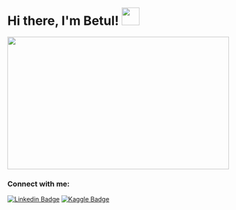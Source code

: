 # Hi there, I'm Betul! <img src="https://emojipedia-us.s3.dualstack.us-west-1.amazonaws.com/thumbs/320/emojidex/112/female-technologist-type-4_1f469-1f3fd-200d-1f4bb.png" width="40" height= "40">

<img src="https://data.whicdn.com/images/347489951/original.gif" width= "500" height="300">

### Connect with me:
[![Linkedin Badge](https://img.shields.io/badge/-Linkedin-blue?style=flat&logo=Linkedin&logoColor=white&link=https://www.linkedin.com/in/betulcalik)](https://www.linkedin.com/in/betulcalik)
[![Kaggle Badge](https://img.shields.io/badge/-Kaggle-white?style=flat&logo=Kaggle&logoColor=black&link=https://www.kaggle.com/betulcalikx)](https://www.kaggle.com/betulcalikx)
